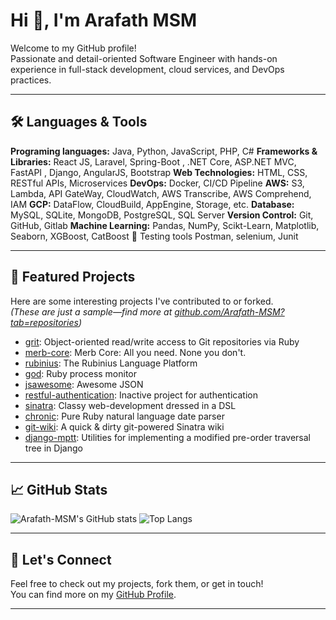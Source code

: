# Hi 👋, I'm Arafath MSM

Welcome to my GitHub profile!  
Passionate and detail-oriented Software Engineer with hands-on experience in full-stack development, cloud services, and DevOps practices.

---

## 🛠️ Languages & Tools

**Programing languages:** Java, Python, JavaScript, PHP, C#
**Frameworks & Libraries:** React JS, Laravel, Spring-Boot , .NET Core, ASP.NET MVC, FastAPI , Django, AngularJS, Bootstrap
**Web Technologies:** HTML, CSS, RESTful APIs, Microservices
**DevOps:** Docker, CI/CD Pipeline
**AWS:** S3, Lambda, API GateWay, CloudWatch, AWS Transcribe, AWS Comprehend, IAM
**GCP:** DataFlow, CloudBuild, AppEngine, Storage, etc.
**Database:** MySQL, SQLite, MongoDB, PostgreSQL, SQL Server
**Version Control:** Git, GitHub, Gitlab
**Machine Learning:** Pandas, NumPy, Scikt-Learn, Matplotlib, Seaborn, XGBoost, CatBoost  Testing tools Postman, selenium, Junit

---

## 🚀 Featured Projects

Here are some interesting projects I've contributed to or forked.  
*(These are just a sample—find more at [github.com/Arafath-MSM?tab=repositories](https://github.com/Arafath-MSM?tab=repositories))*

- [grit](https://github.com/mojombo/grit): Object-oriented read/write access to Git repositories via Ruby
- [merb-core](https://github.com/wycats/merb-core): Merb Core: All you need. None you don't.
- [rubinius](https://github.com/rubinius/rubinius): The Rubinius Language Platform
- [god](https://github.com/mojombo/god): Ruby process monitor
- [jsawesome](https://github.com/vanpelt/jsawesome): Awesome JSON
- [restful-authentication](https://github.com/technoweenie/restful-authentication): Inactive project for authentication
- [sinatra](https://github.com/bmizerany/sinatra): Classy web-development dressed in a DSL
- [chronic](https://github.com/mojombo/chronic): Pure Ruby natural language date parser
- [git-wiki](https://github.com/sr/git-wiki): A quick & dirty git-powered Sinatra wiki
- [django-mptt](https://github.com/brosner/django-mptt): Utilities for implementing a modified pre-order traversal tree in Django

---

## 📈 GitHub Stats

![Arafath-MSM's GitHub stats](https://github-readme-stats.vercel.app/api?username=Arafath-MSM&show_icons=true&theme=radical)
![Top Langs](https://github-readme-stats.vercel.app/api/top-langs/?username=Arafath-MSM&layout=compact&theme=radical)

---

## 💬 Let's Connect

Feel free to check out my projects, fork them, or get in touch!  
You can find more on my [GitHub Profile](https://github.com/Arafath-MSM).

---

